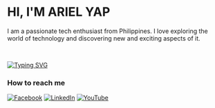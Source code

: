 <h1>HI, I'M ARIEL YAP</h1>
<p>I am a passionate tech enthusiast from Philippines. I love exploring the world of technology and discovering new and exciting aspects of it.</p>
<br>

[![Typing SVG](https://readme-typing-svg.herokuapp.com?color=%2349F707&lines=FUTURE+WEB+DEVELOPER)](https://git.io/typing-svg)

### How to reach me
[![Facebook](https://img.shields.io/badge/Facebook-%231877F2.svg?&style=flat-square&logo=facebook&logoColor=white)](https://facebook.com/arielyap.fb)
[![LinkedIn](https://img.shields.io/badge/LinkedIn-%230077B5.svg?&style=flat-square&logo=linkedin&logoColor=white)](https://www.linkedin.com/in/arielyap69/)
[![YouTube](https://img.shields.io/badge/YouTube-%23FF0000.svg?&style=flat-square&logo=youtube&logoColor=white)](https://www.youtube.com/c/ARIELDEV)

